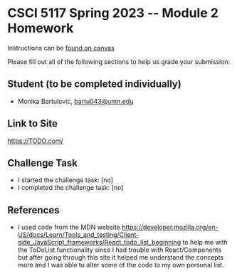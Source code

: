 # CSCI 5117 Spring 2023 -- Module 2 Homework


Instructions can be [found on canvas](https://canvas.umn.edu/courses/355584/pages/homework-2)

Please fill out all of the following sections to help us grade your submission:

## Student (to be completed individually)

* Monika Bartulovic, bartu043@umn.edu

## Link to Site

<https://TODO.com/>

## Challenge Task

* I started the challenge task: [no]
* I completed the challenge task: [no]


## References
* I used code from the MDN website https://developer.mozilla.org/en-US/docs/Learn/Tools_and_testing/Client-side_JavaScript_frameworks/React_todo_list_beginning to help me with the ToDoList functionality since I had trouble with React/Components but after going through this site it
helped me understand the concepts more and I was able to alter some of the code to my own personal list.
